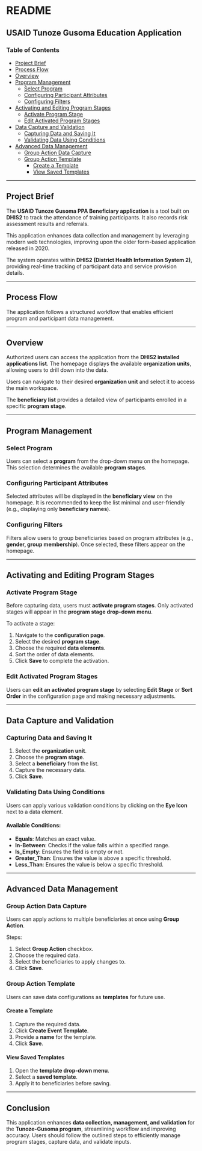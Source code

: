 # README

## USAID Tunoze Gusoma Education Application

### Table of Contents
- [Project Brief](#project-brief)
- [Process Flow](#process-flow)
- [Overview](#overview)
- [Program Management](#program-management)
  - [Select Program](#select-program)
  - [Configuring Participant Attributes](#configuring-participant-attributes)
  - [Configuring Filters](#configuring-filters)
- [Activating and Editing Program Stages](#activating-and-editing-program-stages)
  - [Activate Program Stage](#activate-program-stage)
  - [Edit Activated Program Stages](#edit-activated-program-stages)
- [Data Capture and Validation](#data-capture-and-validation)
  - [Capturing Data and Saving It](#capturing-data-and-saving-it)
  - [Validating Data Using Conditions](#validating-data-using-conditions)
- [Advanced Data Management](#advanced-data-management)
  - [Group Action Data Capture](#group-action-data-capture)
  - [Group Action Template](#group-action-template)
    - [Create a Template](#create-a-template)
    - [View Saved Templates](#view-saved-templates)

---

## Project Brief

The **USAID Tunoze Gusoma PPA Beneficiary application** is a tool built on **DHIS2** to track the attendance of training participants. It also records risk assessment results and referrals.

This application enhances data collection and management by leveraging modern web technologies, improving upon the older form-based application released in 2020.

The system operates within **DHIS2 (District Health Information System 2)**, providing real-time tracking of participant data and service provision details.

---

## Process Flow

The application follows a structured workflow that enables efficient program and participant data management.

---

## Overview

Authorized users can access the application from the **DHIS2 installed applications list**. The homepage displays the available **organization units**, allowing users to drill down into the data.

Users can navigate to their desired **organization unit** and select it to access the main workspace.

The **beneficiary list** provides a detailed view of participants enrolled in a specific **program stage**.

---

## Program Management

### Select Program
Users can select a **program** from the drop-down menu on the homepage. This selection determines the available **program stages**.

### Configuring Participant Attributes
Selected attributes will be displayed in the **beneficiary view** on the homepage. It is recommended to keep the list minimal and user-friendly (e.g., displaying only **beneficiary names**).

### Configuring Filters
Filters allow users to group beneficiaries based on program attributes (e.g., **gender, group membership**). Once selected, these filters appear on the homepage.

---

## Activating and Editing Program Stages

### Activate Program Stage
Before capturing data, users must **activate program stages**. Only activated stages will appear in the **program stage drop-down menu**.

To activate a stage:
1. Navigate to the **configuration page**.
2. Select the desired **program stage**.
3. Choose the required **data elements**.
4. Sort the order of data elements.
5. Click **Save** to complete the activation.

### Edit Activated Program Stages
Users can **edit an activated program stage** by selecting **Edit Stage** or **Sort Order** in the configuration page and making necessary adjustments.

---

## Data Capture and Validation

### Capturing Data and Saving It
1. Select the **organization unit**.
2. Choose the **program stage**.
3. Select a **beneficiary** from the list.
4. Capture the necessary data.
5. Click **Save**.

### Validating Data Using Conditions
Users can apply various validation conditions by clicking on the **Eye Icon** next to a data element.

#### Available Conditions:
- **Equals**: Matches an exact value.
- **In-Between**: Checks if the value falls within a specified range.
- **Is_Empty**: Ensures the field is empty or not.
- **Greater_Than**: Ensures the value is above a specific threshold.
- **Less_Than**: Ensures the value is below a specific threshold.

---

## Advanced Data Management

### Group Action Data Capture
Users can apply actions to multiple beneficiaries at once using **Group Action**.

Steps:
1. Select **Group Action** checkbox.
2. Choose the required data.
3. Select the beneficiaries to apply changes to.
4. Click **Save**.

### Group Action Template
Users can save data configurations as **templates** for future use.

#### Create a Template
1. Capture the required data.
2. Click **Create Event Template**.
3. Provide a **name** for the template.
4. Click **Save**.

#### View Saved Templates
1. Open the **template drop-down menu**.
2. Select a **saved template**.
3. Apply it to beneficiaries before saving.

---

## Conclusion
This application enhances **data collection, management, and validation** for the **Tunoze-Gusoma program**, streamlining workflow and improving accuracy. Users should follow the outlined steps to efficiently manage program stages, capture data, and validate inputs.

